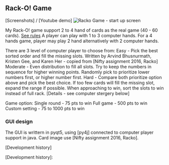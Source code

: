 ## Rack-O! Game
[Screenshots] / [Youtube demo]
![Racko Game - start up screen](screenshots/gui1.png)  

My Rack-O! game support 2 to 4 hand of cards as the real game (40 - 60 cards).  [See rules]
A player can play with 1 to 3 computer hands.  For a 4 hands game, player may play 2 hand alternatively with 2 computer hands.

There are 3 level of computer player to choose from:
Easy - Pick the best sorted order and fill the missing slots.
       Written by Arvind Bhusnurmath, Kristen Gee, and Karen Her - copied from [Nifty assignment 2016, Racko]
Moderate - Even distribution to fill all slots.
  Try to keep the numbers in sequence for higher winning points.
  Randomly pick to prioritize lower numbers first, or higher number first.
Hard - Compare both prioritize option above and pick the best choice.
  If too few cards will fill the missing slot, expand the range if possible.
  When approaching to win, sort the slots to win instead of full rack. 
[Details - see computer stergery below]

Game option:  Single round - 75 pts to win
             Full game - 500 pts to win
            Custom setting - 75 to 1000 pts to win

### GUI design

The GUI is writtern in pyqt5, using [py4j] connected to computer player support in java.  Card image use [Nifty assignment 2016, Racko].


[Development history]

[Nifty Assignments 2016, Racko]: http://nifty.stanford.edu/2016/arvind-racko/
[See rules]: http://www.hasbro.com/common/instruct/Racko(1987).PDF
[Development history]: 